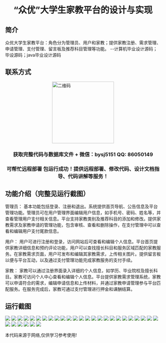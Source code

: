 <p><h1 align="center">“众优”大学生家教平台的设计与实现</h1></p>

## 简介
众优大学生家教平台：角色分为管理员、用户和家教；提供家教注册、需求管理、申请管理、支付管理、留言板及推荐科目管理等功能。    --计算机毕业设计源码；毕设源码；java毕业设计源码


## 联系方式
<img src="https://bs-1329754181.cos.ap-shanghai.myqcloud.com/wx.jpg" alt="二维码" style="display: block; margin: 0 auto;" width="200px">
<p><h3 align="center">获取完整代码与数据库文件 + 微信：bysj5151 QQ: 86050149</h3></p>
<p><h3 align="center">可帮忙远程部署 包运行成功！提供远程部署、修改代码、设计文档指导、代码讲解等服务！</h3></p>

## 功能介绍（完整见运行截图）
管理员： 基本功能包括登录、注册和退出。系统提供首页导航、公告信息及平台管理功能。管理员可在用户管理界面编辑用户信息，如手机号、密码、姓名等，并查看管理用户支付相关信息。平台支持家教类别及推荐科目的添加和修改。提供家教需求及家教申请的管理功能，包含审核、查看和删除操作，在支付管理中可以查看和编辑用户支付尾款信息。

用户： 用户可进行注册和登录，访问网站后可查看和编辑个人信息。平台首页提供家教详细信息和预约评论功能，用户可以查找擅长科目和服务区域匹配的家教服务。在家教需求页面，用户可发布和编辑其家教需求，上传相关图片。提供留言板以便与平台互动，以及通过支付管理功能完成家教服务的支付手续。

家教： 家教可以通过注册界面录入详细的个人信息，如学历、毕业院校及擅长科目。家教可访问个人中心查看和编辑个人信息。平台提供家教需求管理系统，家教可以申请符合的需求，编辑申请信息和上传材料，并通过家教申请管理参与平台匹配服务。在服务完成后，家教可通过支付管理进行押金和课酬结算。


## 运行截图
![](https://bs-1329754181.cos.ap-shanghai.myqcloud.com/ssm/ZhongYouUniversityTutoringPlatform/img/001.jpg)
![](https://bs-1329754181.cos.ap-shanghai.myqcloud.com/ssm/ZhongYouUniversityTutoringPlatform/img/002.jpg)
![](https://bs-1329754181.cos.ap-shanghai.myqcloud.com/ssm/ZhongYouUniversityTutoringPlatform/img/003.jpg)
![](https://bs-1329754181.cos.ap-shanghai.myqcloud.com/ssm/ZhongYouUniversityTutoringPlatform/img/004.jpg)
![](https://bs-1329754181.cos.ap-shanghai.myqcloud.com/ssm/ZhongYouUniversityTutoringPlatform/img/005.jpg)
![](https://bs-1329754181.cos.ap-shanghai.myqcloud.com/ssm/ZhongYouUniversityTutoringPlatform/img/006.jpg)
![](https://bs-1329754181.cos.ap-shanghai.myqcloud.com/ssm/ZhongYouUniversityTutoringPlatform/img/007.jpg)
![](https://bs-1329754181.cos.ap-shanghai.myqcloud.com/ssm/ZhongYouUniversityTutoringPlatform/img/008.jpg)
![](https://bs-1329754181.cos.ap-shanghai.myqcloud.com/ssm/ZhongYouUniversityTutoringPlatform/img/009.jpg)
![](https://bs-1329754181.cos.ap-shanghai.myqcloud.com/ssm/ZhongYouUniversityTutoringPlatform/img/010.jpg)
![](https://bs-1329754181.cos.ap-shanghai.myqcloud.com/ssm/ZhongYouUniversityTutoringPlatform/img/011.jpg)
![](https://bs-1329754181.cos.ap-shanghai.myqcloud.com/ssm/ZhongYouUniversityTutoringPlatform/img/012.jpg)
![](https://bs-1329754181.cos.ap-shanghai.myqcloud.com/ssm/ZhongYouUniversityTutoringPlatform/img/013.jpg)
![](https://bs-1329754181.cos.ap-shanghai.myqcloud.com/ssm/ZhongYouUniversityTutoringPlatform/img/014.jpg)
![](https://bs-1329754181.cos.ap-shanghai.myqcloud.com/ssm/ZhongYouUniversityTutoringPlatform/img/015.jpg)
![](https://bs-1329754181.cos.ap-shanghai.myqcloud.com/ssm/ZhongYouUniversityTutoringPlatform/img/016.jpg)
![](https://bs-1329754181.cos.ap-shanghai.myqcloud.com/ssm/ZhongYouUniversityTutoringPlatform/img/017.jpg)
![](https://bs-1329754181.cos.ap-shanghai.myqcloud.com/ssm/ZhongYouUniversityTutoringPlatform/img/018.jpg)
![](https://bs-1329754181.cos.ap-shanghai.myqcloud.com/ssm/ZhongYouUniversityTutoringPlatform/img/019.jpg)
![](https://bs-1329754181.cos.ap-shanghai.myqcloud.com/ssm/ZhongYouUniversityTutoringPlatform/img/020.jpg)
![](https://bs-1329754181.cos.ap-shanghai.myqcloud.com/ssm/ZhongYouUniversityTutoringPlatform/img/021.jpg)
![](https://bs-1329754181.cos.ap-shanghai.myqcloud.com/ssm/ZhongYouUniversityTutoringPlatform/img/022.jpg)
![](https://bs-1329754181.cos.ap-shanghai.myqcloud.com/ssm/ZhongYouUniversityTutoringPlatform/img/023.jpg)
![](https://bs-1329754181.cos.ap-shanghai.myqcloud.com/ssm/ZhongYouUniversityTutoringPlatform/img/024.jpg)
![](https://bs-1329754181.cos.ap-shanghai.myqcloud.com/ssm/ZhongYouUniversityTutoringPlatform/img/025.jpg)
![](https://bs-1329754181.cos.ap-shanghai.myqcloud.com/ssm/ZhongYouUniversityTutoringPlatform/img/026.jpg)
![](https://bs-1329754181.cos.ap-shanghai.myqcloud.com/ssm/ZhongYouUniversityTutoringPlatform/img/027.jpg)
![](https://bs-1329754181.cos.ap-shanghai.myqcloud.com/ssm/ZhongYouUniversityTutoringPlatform/img/028.jpg)
![](https://bs-1329754181.cos.ap-shanghai.myqcloud.com/ssm/ZhongYouUniversityTutoringPlatform/img/029.jpg)
![](https://bs-1329754181.cos.ap-shanghai.myqcloud.com/ssm/ZhongYouUniversityTutoringPlatform/img/030.jpg)
![](https://bs-1329754181.cos.ap-shanghai.myqcloud.com/ssm/ZhongYouUniversityTutoringPlatform/img/031.jpg)

<p>本代码来源于网络,仅供学习参考使用!</p>
